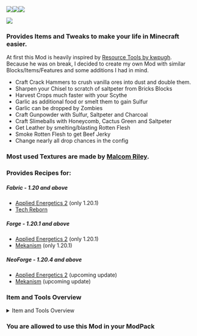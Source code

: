 ![](https://cf.way2muchnoise.eu/title/917988.svg)![](https://cf.way2muchnoise.eu/917988.svg)![](https://cf.way2muchnoise.eu/versions/917988.svg)

![](https://cdn.modrinth.com/data/hwfBSwLz/images/43b0d1f531fdf8c96241ca6e0720c7914e8b20e4.png)


### Provides Items and Tweaks to make your life in Minecraft easier.

At first this Mod is heavily inspired by [Resource Tools by kwpugh](https://www.curseforge.com/minecraft/mc-mods/resource-tools-fabric). <br>
Because he was on break, I decided to create my own Mod with similar Blocks/Items/Features and some additions I had in mind.

- Craft Crack Hammers to crush vanilla ores into dust and double them.
- Sharpen your Chisel to scratch of saltpeter from Bricks Blocks
- Harvest Crops much faster with your Scythe
- Garlic as additional food or smelt them to gain Sulfur
- Garlic can be dropped by Zombies
- Craft Gunpowder with Sulfur, Saltpeter and Charcoal
- Craft Slimeballs with Honeycomb, Cactus Green and Saltpeter
- Get Leather by smelting/blasting Rotten Flesh
- Smoke Rotten Flesh to get Beef Jerky
- Change nearly all drop chances in the config

### Most used Textures are made by [Malcom Riley](https://github.com/malcolmriley/unused-textures).

### Provides Recipes for:
##### Fabric - 1.20 and above
- [Applied Energetics 2](https://www.curseforge.com/minecraft/mc-mods/applied-energistics-2) (only 1.20.1)
- [Tech Reborn](https://www.curseforge.com/minecraft/mc-mods/techreborn)

##### Forge - 1.20.1 and above
- [Applied Energetics 2](https://www.curseforge.com/minecraft/mc-mods/applied-energistics-2) (only 1.20.1)
- [Mekanism](https://www.curseforge.com/minecraft/mc-mods/mekanism) (only 1.20.1)

##### NeoForge - 1.20.4 and above
- [Applied Energetics 2](https://www.curseforge.com/minecraft/mc-mods/applied-energistics-2) (upcoming update)
- [Mekanism](https://www.curseforge.com/minecraft/mc-mods/mekanism) (upcoming update)

### Item and Tools Overview

<details>
  <summary>Item and Tools Overview</summary>
  <img src=https://cdn.modrinth.com/data/hwfBSwLz/images/de9f005fc6c22b24181fc9bb1f987c91d79fb755.png>
  <img src=https://cdn.modrinth.com/data/hwfBSwLz/images/a4b9f074bbc921c044da78ee0a324cf7fdc296c7.gif>
</details>

### You are allowed to use this Mod in your ModPack
